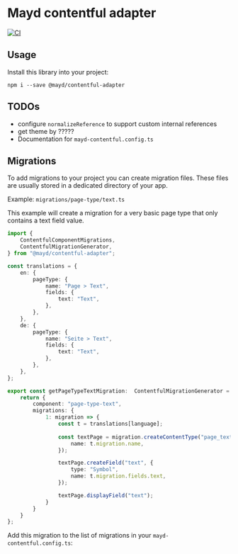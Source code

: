 Mayd contentful adapter
=======================

[![CI](https://github.com/Becklyn-Studios/mayd-contentful-adapter/actions/workflows/ci.yml/badge.svg)](https://github.com/Becklyn-Studios/mayd-contentful-adapter/actions/workflows/ci.yml)


Usage
-----

Install this library into your project:

```shell
npm i --save @mayd/contentful-adapter
```


TODOs
-----

* configure `normalizeReference` to support custom internal references
* get theme by ?????
* Documentation for `mayd-contentful.config.ts`


Migrations
----------

To add migrations to your project you can create migration files. These files are usually stored in a dedicated directory of your app.

Example: `migrations/page-type/text.ts`

This example will create a migration for a very basic page type that only contains a text field value.

```typescript
import {
    ContentfulComponentMigrations,
    ContentfulMigrationGenerator,
} from "@mayd/contentful-adapter";

const translations = {
    en: {
        pageType: {
            name: "Page > Text",
            fields: {
                text: "Text",
            },
        },
    },
    de: {
        pageType: {
            name: "Seite > Text",
            fields: {
                text: "Text",
            },
        },
    },
};

export const getPageTypeTextMigration:  ContentfulMigrationGenerator = (language): ContentfulComponentMigrations => {
    return {
        component: "page-type-text",
        migrations: {
            1: migration => {
                const t = translations[language];
                
                const textPage = migration.createContentType("page_text", {
                    name: t.migration.name,
                });

                textPage.createField("text", {
                    type: "Symbol",
                    name: t.migration.fields.text,
                });

                textPage.displayField("text");
            }
        }
    }
};
```

Add this migration to the list of migrations in your `mayd-contentful.config.ts`: 
